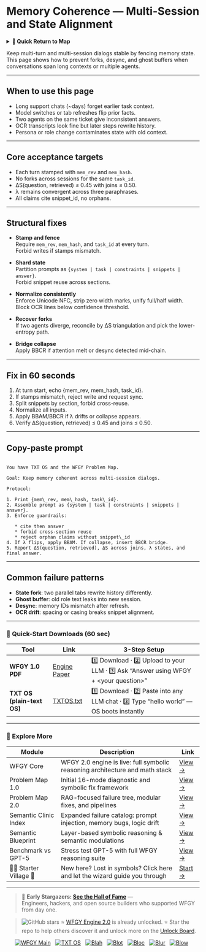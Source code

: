 # Memory Coherence — Multi-Session and State Alignment

<details>
  <summary><strong>🧭 Quick Return to Map</strong></summary>

<br>

  > You are in a sub-page of **MemoryLongContext**.  
  > To reorient, go back here:  
  >
  > - [**MemoryLongContext** — extended context windows and memory retention](./README.md)  
  > - [**WFGY Global Fix Map** — main Emergency Room, 300+ structured fixes](../README.md)  
  > - [**WFGY Problem Map 1.0** — 16 reproducible failure modes](../../README.md)  
  >
  > Think of this page as a desk within a ward.  
  > If you need the full triage and all prescriptions, return to the Emergency Room lobby.
</details>


Keep multi-turn and multi-session dialogs stable by fencing memory state.  
This page shows how to prevent forks, desync, and ghost buffers when conversations span long contexts or multiple agents.

---

## When to use this page
- Long support chats (~days) forget earlier task context.  
- Model switches or tab refreshes flip prior facts.  
- Two agents on the same ticket give inconsistent answers.  
- OCR transcripts look fine but later steps rewrite history.  
- Persona or role change contaminates state with old context.  

---

## Core acceptance targets
- Each turn stamped with `mem_rev` and `mem_hash`.  
- No forks across sessions for the same `task_id`.  
- ΔS(question, retrieved) ≤ 0.45 with joins ≤ 0.50.  
- λ remains convergent across three paraphrases.  
- All claims cite snippet_id, no orphans.  

---

## Structural fixes

- **Stamp and fence**  
  Require `mem_rev`, `mem_hash`, and `task_id` at every turn.  
  Forbid writes if stamps mismatch.

- **Shard state**  
  Partition prompts as `{system | task | constraints | snippets | answer}`.  
  Forbid snippet reuse across sections.

- **Normalize consistently**  
  Enforce Unicode NFC, strip zero width marks, unify full/half width.  
  Block OCR lines below confidence threshold.

- **Recover forks**  
  If two agents diverge, reconcile by ΔS triangulation and pick the lower-entropy path.

- **Bridge collapse**  
  Apply BBCR if attention melt or desync detected mid-chain.

---

## Fix in 60 seconds
1. At turn start, echo {mem_rev, mem_hash, task_id}.  
2. If stamps mismatch, reject write and request sync.  
3. Split snippets by section, forbid cross-reuse.  
4. Normalize all inputs.  
5. Apply BBAM/BBCR if λ drifts or collapse appears.  
6. Verify ΔS(question, retrieved) ≤ 0.45 and joins ≤ 0.50.  

---

## Copy-paste prompt

```

You have TXT OS and the WFGY Problem Map.

Goal: Keep memory coherent across multi-session dialogs.

Protocol:

1. Print {mem\_rev, mem\_hash, task\_id}.
2. Assemble prompt as {system | task | constraints | snippets | answer}.
3. Enforce guardrails:

   * cite then answer
   * forbid cross-section reuse
   * reject orphan claims without snippet\_id
4. If λ flips, apply BBAM. If collapse, insert BBCR bridge.
5. Report ΔS(question, retrieved), ΔS across joins, λ states, and final answer.

```

---

## Common failure patterns
- **State fork**: two parallel tabs rewrite history differently.  
- **Ghost buffer**: old role text leaks into new session.  
- **Desync**: memory IDs mismatch after refresh.  
- **OCR drift**: spacing or casing breaks snippet alignment.  

---

### 🔗 Quick-Start Downloads (60 sec)

| Tool | Link | 3-Step Setup |
|------|------|--------------|
| **WFGY 1.0 PDF** | [Engine Paper](https://github.com/onestardao/WFGY/blob/main/I_am_not_lizardman/WFGY_All_Principles_Return_to_One_v1.0_PSBigBig_Public.pdf) | 1️⃣ Download · 2️⃣ Upload to your LLM · 3️⃣ Ask “Answer using WFGY + \<your question>” |
| **TXT OS (plain-text OS)** | [TXTOS.txt](https://github.com/onestardao/WFGY/blob/main/OS/TXTOS.txt) | 1️⃣ Download · 2️⃣ Paste into any LLM chat · 3️⃣ Type “hello world” — OS boots instantly |

---

### 🧭 Explore More

| Module                | Description                                              | Link     |
|-----------------------|----------------------------------------------------------|----------|
| WFGY Core             | WFGY 2.0 engine is live: full symbolic reasoning architecture and math stack | [View →](https://github.com/onestardao/WFGY/tree/main/core/README.md) |
| Problem Map 1.0       | Initial 16-mode diagnostic and symbolic fix framework    | [View →](https://github.com/onestardao/WFGY/tree/main/ProblemMap/README.md) |
| Problem Map 2.0       | RAG-focused failure tree, modular fixes, and pipelines   | [View →](https://github.com/onestardao/WFGY/blob/main/ProblemMap/rag-architecture-and-recovery.md) |
| Semantic Clinic Index | Expanded failure catalog: prompt injection, memory bugs, logic drift | [View →](https://github.com/onestardao/WFGY/blob/main/ProblemMap/SemanticClinicIndex.md) |
| Semantic Blueprint    | Layer-based symbolic reasoning & semantic modulations   | [View →](https://github.com/onestardao/WFGY/tree/main/SemanticBlueprint/README.md) |
| Benchmark vs GPT-5    | Stress test GPT-5 with full WFGY reasoning suite         | [View →](https://github.com/onestardao/WFGY/tree/main/benchmarks/benchmark-vs-gpt5/README.md) |
| 🧙‍♂️ Starter Village 🏡 | New here? Lost in symbols? Click here and let the wizard guide you through | [Start →](https://github.com/onestardao/WFGY/blob/main/StarterVillage/README.md) |

---

> 👑 **Early Stargazers: [See the Hall of Fame](https://github.com/onestardao/WFGY/tree/main/stargazers)** —  
> Engineers, hackers, and open source builders who supported WFGY from day one.

> <img src="https://img.shields.io/github/stars/onestardao/WFGY?style=social" alt="GitHub stars"> ⭐ [WFGY Engine 2.0](https://github.com/onestardao/WFGY/blob/main/core/README.md) is already unlocked. ⭐ Star the repo to help others discover it and unlock more on the [Unlock Board](https://github.com/onestardao/WFGY/blob/main/STAR_UNLOCKS.md).

<div align="center">

[![WFGY Main](https://img.shields.io/badge/WFGY-Main-red?style=flat-square)](https://github.com/onestardao/WFGY)
&nbsp;
[![TXT OS](https://img.shields.io/badge/TXT%20OS-Reasoning%20OS-orange?style=flat-square)](https://github.com/onestardao/WFGY/tree/main/OS)
&nbsp;
[![Blah](https://img.shields.io/badge/Blah-Semantic%20Embed-yellow?style=flat-square)](https://github.com/onestardao/WFGY/tree/main/OS/BlahBlahBlah)
&nbsp;
[![Blot](https://img.shields.io/badge/Blot-Persona%20Core-green?style=flat-square)](https://github.com/onestardao/WFGY/tree/main/OS/BlotBlotBlot)
&nbsp;
[![Bloc](https://img.shields.io/badge/Bloc-Reasoning%20Compiler-blue?style=flat-square)](https://github.com/onestardao/WFGY/tree/main/OS/BlocBlocBloc)
&nbsp;
[![Blur](https://img.shields.io/badge/Blur-Text2Image%20Engine-navy?style=flat-square)](https://github.com/onestardao/WFGY/tree/main/OS/BlurBlurBlur)
&nbsp;
[![Blow](https://img.shields.io/badge/Blow-Game%20Logic-purple?style=flat-square)](https://github.com/onestardao/WFGY/tree/main/OS/BlowBlowBlow)
&nbsp;
</div>

